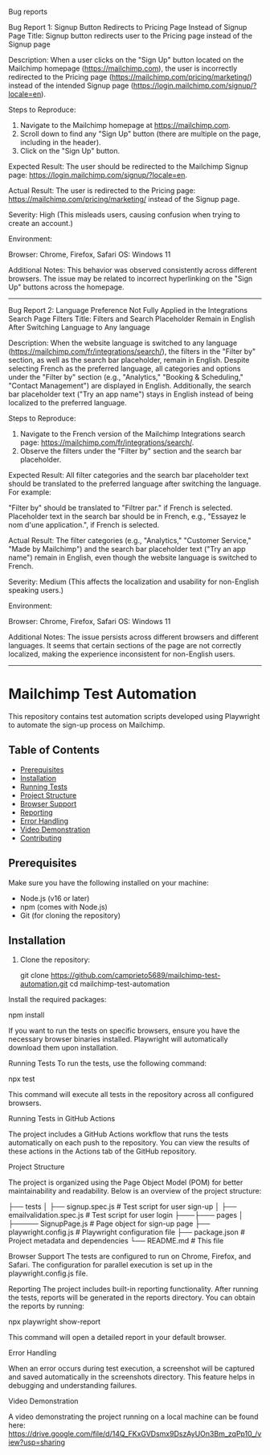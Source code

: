 Bug reports

Bug Report 1: Signup Button Redirects to Pricing Page Instead of Signup Page
Title: Signup button redirects user to the Pricing page instead of the Signup page

Description: When a user clicks on the "Sign Up" button located on the Mailchimp homepage (https://mailchimp.com), the user is incorrectly redirected to the Pricing page (https://mailchimp.com/pricing/marketing/) instead of the intended Signup page (https://login.mailchimp.com/signup/?locale=en).

Steps to Reproduce:

1. Navigate to the Mailchimp homepage at https://mailchimp.com.
2. Scroll down to find any "Sign Up" button (there are multiple on the page, including in the header).
3. Click on the "Sign Up" button.

Expected Result:
The user should be redirected to the Mailchimp Signup page: https://login.mailchimp.com/signup/?locale=en.

Actual Result:
The user is redirected to the Pricing page: https://mailchimp.com/pricing/marketing/ instead of the Signup page.

Severity: High (This misleads users, causing confusion when trying to create an account.)

Environment:

Browser: Chrome, Firefox, Safari
OS: Windows 11


Additional Notes:
This behavior was observed consistently across different browsers. 
The issue may be related to incorrect hyperlinking on the "Sign Up" buttons across the homepage.

-------------------------------------------------------------------------------------------------------

Bug Report 2: Language Preference Not Fully Applied in the Integrations Search Page Filters
Title: Filters and Search Placeholder Remain in English After Switching Language to Any language

Description: When the website language is switched to any language (https://mailchimp.com/fr/integrations/search/), the filters in the "Filter by" section, as well as the search bar placeholder, remain in English. Despite selecting French as the preferred language, all categories and options under the "Filter by" section (e.g., "Analytics," "Booking & Scheduling," "Contact Management") are displayed in English. Additionally, the search bar placeholder text ("Try an app name") stays in English instead of being localized to the preferred language.

Steps to Reproduce:

1. Navigate to the French version of the Mailchimp Integrations search page: https://mailchimp.com/fr/integrations/search/.
2. Observe the filters under the "Filter by" section and the search bar placeholder.

Expected Result:
All filter categories and the search bar placeholder text should be translated to the preferred language after switching the language. For example:

"Filter by" should be translated to "Filtrer par." if French is selected.
Placeholder text in the search bar should be in French, e.g., "Essayez le nom d'une application.", if French is selected.

Actual Result:
The filter categories (e.g., "Analytics," "Customer Service," "Made by Mailchimp") and the search bar placeholder text ("Try an app name") remain in English, even though the website language is switched to French.

Severity: Medium (This affects the localization and usability for non-English speaking users.)

Environment:

Browser: Chrome, Firefox, Safari
OS: Windows 11


Additional Notes:
The issue persists across different browsers and different languages. It seems that certain sections of the page are not correctly localized, making the experience inconsistent for non-English users.


----------------------------------------------------------

# Mailchimp Test Automation

This repository contains test automation scripts developed using Playwright to automate the sign-up process on Mailchimp. 

## Table of Contents
- [Prerequisites](#prerequisites)
- [Installation](#installation)
- [Running Tests](#running-tests)
- [Project Structure](#project-structure)
- [Browser Support](#browser-support)
- [Reporting](#reporting)
- [Error Handling](#error-handling)
- [Video Demonstration](#video-demonstration)
- [Contributing](#contributing)

## Prerequisites
Make sure you have the following installed on your machine:
- Node.js (v16 or later)
- npm (comes with Node.js)
- Git (for cloning the repository)

## Installation

1. Clone the repository:
 
   git clone https://github.com/camprieto5689/mailchimp-test-automation.git
   cd mailchimp-test-automation


Install the required packages:

npm install

 If you want to run the tests on specific browsers, ensure you have the necessary browser binaries installed. Playwright will automatically download them upon installation.

Running Tests
To run the tests, use the following command:


npx test

This command will execute all tests in the repository across all configured browsers.

Running Tests in GitHub Actions

The project includes a GitHub Actions workflow that runs the tests automatically on each push to the repository. You can view the results of these actions in the Actions tab of the GitHub repository.

Project Structure

The project is organized using the Page Object Model (POM) for better maintainability and readability. Below is an overview of the project structure:



├── tests
│   ├── signup.spec.js         # Test script for user sign-up
│   ├── emailvalidation.spec.js          # Test script for user login
├───├─── pages
│   ├───── SignupPage.js          # Page object for sign-up page
├── playwright.config.js        # Playwright configuration file
├── package.json                # Project metadata and dependencies
└── README.md                  # This file

Browser Support
The tests are configured to run on Chrome, Firefox, and Safari. The configuration for parallel execution is set up in the playwright.config.js file.

Reporting
The project includes built-in reporting functionality. After running the tests, reports will be generated in the reports directory. You can obtain the reports by running:


npx playwright show-report

This command will open a detailed report in your default browser.

Error Handling

When an error occurs during test execution, a screenshot will be captured and saved automatically in the screenshots directory. This feature helps in debugging and understanding failures.

Video Demonstration

A video demonstrating the project running on a local machine can be found here: https://drive.google.com/file/d/14Q_FKxGVDsmx9DszAyUOn3Bm_zqPp10_/view?usp=sharing